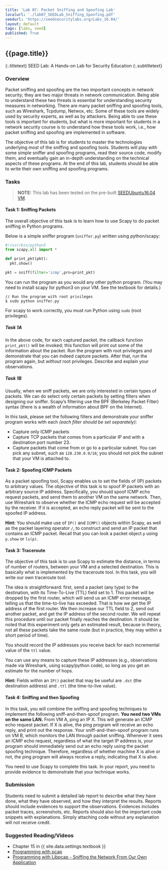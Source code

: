 ```yaml
---
title: 'Lab 07: Packet Sniffing and Spoofing Lab'
localurl: './lab07_SEEDLab_Sniffing_Spoofing.pdf'
seedurl: 'https://seedsecuritylabs.org/Labs_16.04/'
layout: default
tags: [labs, seed]
published: True
---
```


## {{page.title}}
{:.titletext}
SEED Lab: A Hands-on Lab for Security Education
{:.subtitletext}

### Overview

Packet sniffing and spoofing are the two important concepts in network security; they are two major threats in network communication.
Being able to understand these two threats is essential for understanding security measures in networking.
There are many packet sniffing and spoofing tools, such as Wireshark, Tcpdump, Netwox, etc.
Some of these tools are widely used by security experts, as well as by attackers.
Being able to use these tools is important for students, but what is more important for students in a network security course is to understand how these tools work,
i.e., how packet sniffing and spoofing are implemented in software.

The objective of this lab is for students to master the technologies underlying most of the sniffing and spoofing tools.
Students will play with some simple sniffer and spoofing programs, read their source code, modify them, and eventually gain an in-depth understanding on the technical aspects of these programs.
At the end of this lab, students should be able to write their own sniffing and spoofing programs.

### Tasks

> **NOTE:** This lab has been tested on the pre-built [SEEDUbuntu16.04 VM](https://seedsecuritylabs.org/lab_env.html).

<!-- The complete description of tasks for this lab can be found in the PDF write-up: **[{{page.title}}]({{page.localurl}})**. -->

#### Task 1: Sniffing Packets
The overall objective of this task is to learn how to use Scapy to do packet sniffing in Python programs.

Below is a simple sniffer program (`sniffer.py`) written using python/scapy:
```Python
#!/usr/bin/python3
from scapy.all import *

def print_pkt(pkt):
  pkt.show()

pkt = sniff(filter='icmp',prn=print_pkt)
```
You can run the program as you would any other python program.
(You may need to install scapy for python3 on your VM. See the textbook for details.)
```
// Run the program with root privileges
$ sudo python sniffer.py
```
For scapy to work correctly, you must run Python using `sudo` (root privileges).

##### Task 1A
In the above code, for each captured packet, the callback function `print_pkt()` will be invoked;
this function will print out some of the information about the packet.
Run the program with root privileges and demonstrate that you can indeed capture packets.
After that, run the program again, but _without_ root privileges.
Describe and explain your observations.

##### Task 1B
Usually, when we sniff packets, we are only interested in certain types of packets.
We can do select only certain packets by setting filters when designing our sniffer.
Scapy’s filtering use the BPF (Berkeley Packet Filter) syntax (there is a wealth of information about BPF on the Internet).

In this task, please set the following filters and demonstrate your sniffer program works with each _(each filter should be set separately)_:
- Capture only ICMP packets
- Capture TCP packets that comes from a particular IP and with a destination port number 23.
- Capture packets that come from or go to a particular subnet. You can pick any subnet, such as `128.230.0.0/16`; you should not pick the subnet that your VM is attached to.

#### Task 2: Spoofing ICMP Packets
As a packet spoofing tool, Scapy enables us to set the fields of (IP) packets to arbitrary values.
The objective of this task is to spoof IP packets with an arbitrary source IP address.
Specifically, you should spoof ICMP echo request packets, and send them to another VM on the same network.
Then, use Wireshark to observe whether the ICMP echo request will be accepted by the receiver.
If it is accepted, an echo reply packet will be sent to the spoofed IP address.

**Hint:** You should make use of `IP()` and `ICMP()` objects within Scapy, as well as the packet layering operator `/`,
to construct and send an IP packet that contains an ICMP packet. Recall that you can look a packet object `p` using `p.show` or `ls(p)`.

#### Task 3: Traceroute
The objective of this task is to use Scapy to estimate the distance, in terms of number of routers, between your VM and a selected destination.
This is basically what is implemented by the traceroute tool.
In this task, you will write our own traceroute tool.

The idea is straightforward: first, send a packet (any type) to the destination, with its Time-To-Live (TTL) field set to 1. This packet will be dropped by the first router, which will send us an ICMP error message, telling us that the time-to-live has exceeded. That is how we get the IP address of the first router. We then increase our TTL field to 2, send out another packet, and get the IP address of the second router. We will repeat this procedure until our packet finally reaches the destination. It should be noted that this experiment only gets an estimated result, because in theory, not all these packets take the same route (but in practice, they may within a short period of time).

You should record the IP addresses you receive back for each incremental value of the `ttl` value.

You can use any means to capture these IP addresses (e.g., observations made via Wireshark, using scapy/python code), so long as you get an estimate for the number of hops.

**Hint:** Fields within an `IP()` packet that may be useful are `.dst` (the destination address) and `.ttl` (the time-to-live value).

#### Task 4: Sniffing and then Spoofing

In this task, you will combine the sniffing and spoofing techniques to implement the following sniff-and-then-spoof program.
**You need two VMs on the same LAN.**
From VM A, ping an IP X.
This will generate an ICMP echo request packet.
If X is alive, the ping program will receive an echo reply, and print out the response.
Your sniff-and-then-spoof program runs on VM B, which monitors the LAN through packet sniffing.
Whenever it sees an ICMP echo request, regardless of what the target IP address is, your program should immediately send out an echo reply using the packet spoofing technique.
Therefore, regardless of whether machine X is alive or not, the ping program will always receive a reply, indicating that X is alive.

You need to use Scapy to complete this task.
In your report, you need to provide evidence to demonstrate that your technique works.

### Submission

Students need to submit a detailed lab report to describe what they have done, what they have observed, and how they interpret the results.
Reports should include evidences to support the observations.
Evidences includes packet traces, screenshots, etc.
Reports should also list the important code snippets with explanations.
Simply attaching code without any explanation will not receive credit.

### Suggested Reading/Videos

- Chapter 15 in {{ site.data.settings.textbook }}
- [Programming with pcap](https://www.tcpdump.org/pcap.html)
- [Programming with Libpcap - Sniffing the Network From Our Own Application](http://recursos.aldabaknocking.com/libpcapHakin9LuisMartinGarcia.pdf)
